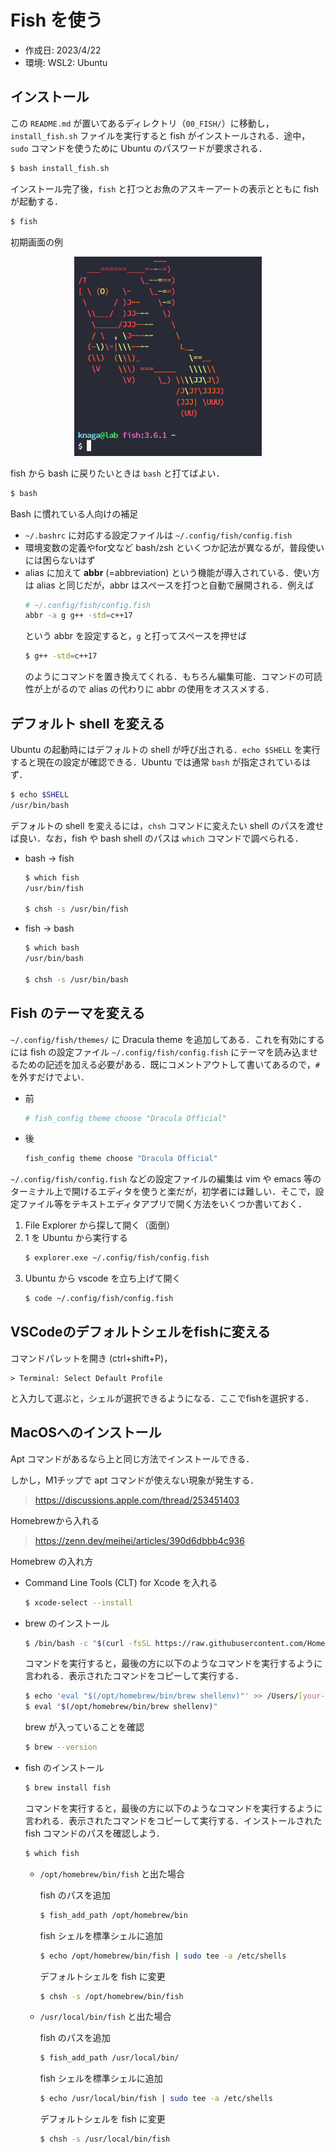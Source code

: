 # Fish を使う

- 作成日: 2023/4/22
- 環境: WSL2: Ubuntu

## インストール

この `README.md` が置いてあるディレクトリ（`00_FISH/`）に移動し，`install_fish.sh` ファイルを実行すると fish がインストールされる．途中，`sudo` コマンドを使うために Ubuntu のパスワードが要求される．

```sh
$ bash install_fish.sh
```

インストール完了後，`fish` と打つとお魚のアスキーアートの表示とともに fish が起動する．

```sh
$ fish
```

初期画面の例

<center><img src="figure/fish_opening.png" width="300px"></center>

fish から bash に戻りたいときは `bash` と打てばよい．

```sh
$ bash
```

Bash に慣れている人向けの補足
- `~/.bashrc` に対応する設定ファイルは `~/.config/fish/config.fish`
- 環境変数の定義やfor文など bash/zsh といくつか記法が異なるが，普段使いには困らないはず
- alias に加えて **abbr** (=abbreviation) という機能が導入されている．使い方は alias と同じだが，abbr はスペースを打つと自動で展開される．例えば
	```sh
	# ~/.config/fish/config.fish
	abbr -a g g++ -std=c++17
	```
  という abbr を設定すると，`g` と打ってスペースを押せば
	```sh
	$ g++ -std=c++17
	```
  のようにコマンドを置き換えてくれる．もちろん編集可能．コマンドの可読性が上がるので alias の代わりに abbr の使用をオススメする．



## デフォルト shell を変える

Ubuntu の起動時にはデフォルトの shell が呼び出される．`echo $SHELL` を実行すると現在の設定が確認できる．Ubuntu では通常 `bash` が指定されているはず．

```sh
$ echo $SHELL
/usr/bin/bash
```

デフォルトの shell を変えるには，`chsh` コマンドに変えたい shell のパスを渡せば良い．なお，fish や bash shell のパスは `which` コマンドで調べられる．

- bash -> fish

	```sh
	$ which fish
	/usr/bin/fish

	$ chsh -s /usr/bin/fish
	```

- fish -> bash

	```sh
	$ which bash
	/usr/bin/bash

	$ chsh -s /usr/bin/bash
	```


## Fish のテーマを変える

`~/.config/fish/themes/` に Dracula theme を追加してある．これを有効にするには fish の設定ファイル `~/.config/fish/config.fish` にテーマを読み込ませるための記述を加える必要がある．既にコメントアウトして書いてあるので，`#` を外すだけでよい．

- 前

	```sh
	# fish_config theme choose "Dracula Official"
	```
- 後
	```sh
	fish_config theme choose "Dracula Official"
	```

`~/.config/fish/config.fish` などの設定ファイルの編集は vim や emacs 等のターミナル上で開けるエディタを使うと楽だが，初学者には難しい．そこで，設定ファイル等をテキストエディタアプリで開く方法をいくつか書いておく．

1. File Explorer から探して開く（面倒）
2. 1 を Ubuntu から実行する
	```sh
	$ explorer.exe ~/.config/fish/config.fish
	```
3. Ubuntu から vscode を立ち上げて開く
	```sh
	$ code ~/.config/fish/config.fish
	```

## VSCodeのデフォルトシェルをfishに変える

コマンドパレットを開き (ctrl+shift+P)，
```
> Terminal: Select Default Profile
```
と入力して選ぶと，シェルが選択できるようになる．ここでfishを選択する．

## MacOSへのインストール

Apt コマンドがあるなら上と同じ方法でインストールできる．

しかし，M1チップで apt コマンドが使えない現象が発生する．
> https://discussions.apple.com/thread/253451403

Homebrewから入れる
> https://zenn.dev/meihei/articles/390d6dbbb4c936

Homebrew の入れ方

- Command Line Tools (CLT) for Xcode を入れる

	```sh
	$ xcode-select --install
	```

- brew のインストール

	```sh
	$ /bin/bash -c "$(curl -fsSL https://raw.githubusercontent.com/Homebrew/install/HEAD/install.sh)"
	```

	コマンドを実行すると，最後の方に以下のようなコマンドを実行するように言われる．表示されたコマンドをコピーして実行する．

	```sh
	$ echo 'eval "$(/opt/homebrew/bin/brew shellenv)"' >> /Users/[your-user-name]/.zprofile
	$ eval "$(/opt/homebrew/bin/brew shellenv)"
	```

	brew が入っていることを確認

	```sh
	$ brew --version
	```

- fish のインストール

	```sh
	$ brew install fish
	```

	コマンドを実行すると，最後の方に以下のようなコマンドを実行するように言われる．表示されたコマンドをコピーして実行する．インストールされた fish コマンドのパスを確認しよう．

	```sh
	$ which fish
	```

	- `/opt/homebrew/bin/fish` と出た場合
		
		fish のパスを追加

		```sh
		$ fish_add_path /opt/homebrew/bin
		```

		fish シェルを標準シェルに追加

		```sh
		$ echo /opt/homebrew/bin/fish | sudo tee -a /etc/shells
		```

		デフォルトシェルを fish に変更
		
		```sh
		$ chsh -s /opt/homebrew/bin/fish
		```

	- `/usr/local/bin/fish` と出た場合

		fish のパスを追加

		```sh
		$ fish_add_path /usr/local/bin/
		```

		fish シェルを標準シェルに追加

		```sh
		$ echo /usr/local/bin/fish | sudo tee -a /etc/shells
		```

		デフォルトシェルを fish に変更
		
		```sh
		$ chsh -s /usr/local/bin/fish
		```

